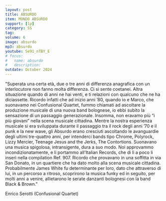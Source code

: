 ```yaml
---
layout: post
title: ABSURDO
item: MONDO ABSURDO
support: [lp]
category: SS
tag:
volume: 6
image: absurdo
mp3: absurdo
youtube: Se91_nTBY_E
# focus:
#   name: absurdo
#   description: 
outdate: October 2024
---
```


"Superata una certa età, due o tre anni di differenza anagrafica con un interlocutore non fanno molta differenza. Ci si sente coetanei. Altra situazione quando di anni ne hai venti, e ti relazioni con qualcuno che ne ha diciassette. Ricordo infatti che ad inizio anni ’80, quando io e Marco, che suonavamo nei Confusional Quartet, fummo chiamati ad ascoltare la produzione musicale di una nuova band bolognese, io ebbi subito la sensazione di un passaggio generazionale. Insomma, non eravamo più “i più giovani” nella scena musicale cittadina.
Mentre la nostra esperienza musicale si era sviluppata durante il passaggio tra il rock degli anni ’70 e il punk e la new wave, gli Absurdo erano cresciuti ascoltando le avanguardie degli ultimi tre-quattro anni, per intenderci bands tipo Chrome, Polyrock, Lizzy Mercier, Teenage Jesus and the Jerks, The Contortions. Suonavano una musica spigolosa, intransigente, dura a suo modo. Noi approvammo incondizionatamente, e li portammo all’Italian Records, che di lì a poco li inserì nella compilation Ref. 907. 
Ricordo che provavano in una soffitta in via San Donato, in un quartiere che ha dato molto alla scena musicale cittadina. Probabilmente James White fu determinante per loro, dato che attraverso di lui, in un percorso a ritroso, scoprirono la musica funky ed in seguito, per molti anni a venire, allietarono le serate danzanti bolognesi con la band Black & Brown."

Enrico Serotti (Confusional Quartet)
